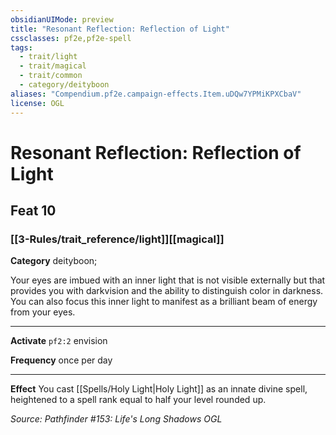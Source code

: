 ```yaml
---
obsidianUIMode: preview
title: "Resonant Reflection: Reflection of Light"
cssclasses: pf2e,pf2e-spell
tags:
  - trait/light
  - trait/magical
  - trait/common
  - category/deityboon
aliases: "Compendium.pf2e.campaign-effects.Item.uDQw7YPMiKPXCbaV"
license: OGL
---
```

# Resonant Reflection: Reflection of Light
## Feat 10
### [[3-Rules/trait_reference/light]][[magical]]

**Category** deityboon; 




Your eyes are imbued with an inner light that is not visible externally but that provides you with darkvision and the ability to distinguish color in darkness. You can also focus this inner light to manifest as a brilliant beam of energy from your eyes.

* * *

**Activate** `pf2:2` envision

**Frequency** once per day

* * *

**Effect** You cast [[Spells/Holy Light|Holy Light]] as an innate divine spell, heightened to a spell rank equal to half your level rounded up.

*Source: Pathfinder #153: Life's Long Shadows*
*OGL*